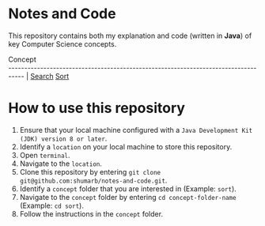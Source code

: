 # Notes and Code
This repository contains both my explanation and code (written in **Java**) of key Computer Science concepts.

Concept                                                                             
----------------------------------------------------------------------------------- |
[Search](https://github.com/shumarb/notes-and-code/tree/main/search)
[Sort](https://github.com/shumarb/notes-and-code/tree/main/sort)

# How to use this repository
1. Ensure that your local machine configured with a `Java Development Kit (JDK) version 8 or later`.
2. Identify a `location` on your local machine to store this repository.
3. Open `terminal`.
4. Navigate to the `location`.
5. Clone this repository by entering `git clone git@github.com:shumarb/notes-and-code.git`.
6. Identify a `concept` folder that you are interested in (Example: `sort`).
7. Navigate to the `concept` folder by entering `cd concept-folder-name` (Example: `cd sort`).
8. Follow the instructions in the `concept` folder.
